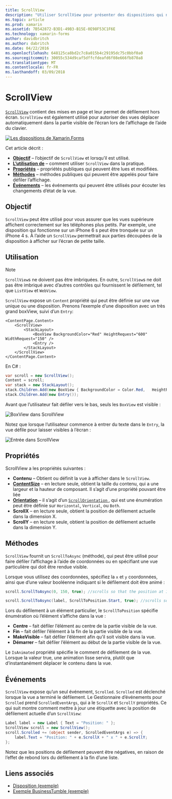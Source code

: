 ```yaml
---
title: ScrollView
description: "Utiliser ScrollView pour présenter des dispositions qui ne peut pas tenir sur un seul écran et le contenu libérer de l’espace pour le clavier."
ms.topic: article
ms.prod: xamarin
ms.assetid: 7B542872-B3D1-49B3-B15E-0E98F53C1F6E
ms.technology: xamarin-forms
author: davidbritch
ms.author: dabritch
ms.date: 04/22/2016
ms.openlocfilehash: 648125ca8bd2c7c8a015b4c29195dc75c0bbf0a0
ms.sourcegitcommit: 30055c534d9caf5dffcfdeafd6f08e666fb870a8
ms.translationtype: MT
ms.contentlocale: fr-FR
ms.lasthandoff: 03/09/2018
---
```

# <a name="scrollview"></a>ScrollView

[`ScrollView`](https://developer.xamarin.com/api/type/Xamarin.Forms.ScrollView/) contient des mises en page et leur permet de défilement hors écran. `ScrollView` est également utilisé pour autoriser des vues déplacer automatiquement dans la partie visible de l’écran lors de l’affichage de l’aide du clavier.

[![](scroll-view-images/layouts-sml.png "Les dispositions de Xamarin.Forms")](scroll-view-images/layouts.png#lightbox "Xamarin.Forms dispositions")

Cet article décrit :

- **[Objectif](#Purpose)**  &ndash; l’objectif de `ScrollView` et lorsqu’il est utilisé.
- **[L’utilisation de](#Usage)**  &ndash; comment utiliser `ScrollView` dans la pratique.
- **[Propriétés](#Properties)**  &ndash; propriétés publiques qui peuvent être lues et modifiées.
- **[Méthodes](#Methods)**  &ndash; méthodes publiques qui peuvent être appelés pour faire défiler l’affichage.
- **[Événements](#Events)**  &ndash; les événements qui peuvent être utilisés pour écouter les changements d’état de la vue.

## <a name="purpose"></a>Objectif

`ScrollView` peut être utilisé pour vous assurer que les vues supérieure affichent correctement sur les téléphones plus petits. Par exemple, une disposition qui fonctionne sur un iPhone 6 s peut être tronquée sur un iPhone 4 s. À l’aide un `ScrollView` permettrait aux parties découpées de la disposition à afficher sur l’écran de petite taille.

## <a name="usage"></a>Utilisation

> [!NOTE]
> `ScrollView`s ne doivent pas être imbriquées. En outre, `ScrollView`s ne doit pas être imbriqué avec d’autres contrôles qui fournissent le défilement, tel que `ListView` et `WebView`.

`ScrollView` expose un `Content` propriété qui peut être définie sur une vue unique ou une disposition. Prenons l’exemple d’une disposition avec un très grand boxView, suivi d’un `Entry`:

```xaml
<ContentPage.Content>
    <ScrollView>
        <StackLayout>
            <BoxView BackgroundColor="Red" HeightRequest="600" WidthRequest="150" />
            <Entry />
        </StackLayout>
    </ScrollView>
</ContentPage.Content>
```

En C# :

```csharp
var scroll = new ScrollView();
Content = scroll;
var stack = new StackLayout();
stack.Children.Add(new BoxView { BackgroundColor = Color.Red,   HeightRequest = 600, WidthRequest = 600 });
stack.Children.Add(new Entry());
```

Avant que l’utilisateur fait défiler vers le bas, seuls les `BoxView` est visible :

![](scroll-view-images/scroll-start.png "BoxView dans ScrollView")

Notez que lorsque l’utilisateur commence à entrer du texte dans le `Entry`, la vue défile pour laisser visibles à l’écran :

![](scroll-view-images/scroll-end.png "Entrée dans ScrollView")

## <a name="properties"></a>Propriétés

ScrollView a les propriétés suivantes :

- **Contenu** &ndash; Obtient ou définit la vue à afficher dans le `ScrollView`.
- **[ContentSize](https://developer.xamarin.com/api/type/Xamarin.Forms.Size/)**  &ndash; en lecture seule, obtient la taille du contenu, qui a une largeur et la hauteur de composant. Il s’agit d’une propriété pouvant être liée
- **[Orientation](https://developer.xamarin.com/api/type/Xamarin.Forms.ScrollOrientation/)**  &ndash; il s’agit d’un [ `ScrollOrientation` ](https://developer.xamarin.com/api/type/Xamarin.Forms.ScrollOrientation/), qui est une énumération peut être définie sur `Horizontal`, `Vertical`, ou `Both`.
- **ScrollX** &ndash; en lecture seule, obtient la position de défilement actuelle dans la dimension X.
- **ScrollY** &ndash; en lecture seule, obtient la position de défilement actuelle dans la dimension Y.

## <a name="methods"></a>Méthodes

`ScrollView` fournit un `ScrollToAsync` (méthode), qui peut être utilisé pour faire défiler l’affichage à l’aide de coordonnées ou en spécifiant une vue particulière qui doit être rendue visible.

Lorsque vous utilisez des coordonnées, spécifiez la `x` et `y` coordonnées, ainsi que d’une valeur booléenne indiquant si le défilement doit être animé :

```csharp
scroll.ScrollToAsync(0, 150, true); //scrolls so that the position at 150px from the top is visible

scroll.ScrollToAsync(label, ScrollToPosition.Start, true); //scrolls so that the label is at the start of the list
```

Lors du défilement à un élément particulier, le `ScrollToPosition` spécifie énumération où l’élément s’affiche dans la vue :

- **Centre** &ndash; fait défiler l’élément au centre de la partie visible de la vue.
- **Fin** &ndash; fait défiler l’élément à la fin de la partie visible de la vue.
- **MakeVisible** &ndash; fait défiler l’élément afin qu’il soit visible dans la vue.
- **Démarrer** &ndash; fait défiler l’élément au début de la partie visible de la vue.

Le `IsAnimated` propriété spécifie le comment de défilement de la vue. Lorsque la valeur true, une animation lisse servira, plutôt que d’instantanément déplacer le contenu dans la vue.

## <a name="events"></a>Événements

`ScrollView` expose qu’un seul événement, `Scrolled`. `Scrolled` est déclenché lorsque la vue a terminé le défilement. Le Gestionnaire d’événements pour `Scrolled` prend `ScrolledEventArgs`, qui a le `ScrollX` et `ScrollY` propriétés. Ce qui suit montre comment mettre à jour une étiquette avec la position de défilement actuelle d’un `ScrollView`:

```csharp
Label label = new Label { Text = "Position: " };
ScrollView scroll = new ScrollView();
scroll.Scrolled += (object sender, ScrolledEventArgs e) => {
    label.Text = "Position: " + e.ScrollX + " x " + e.ScrollY;
};
```

Notez que les positions de défilement peuvent être négatives, en raison de l’effet de rebond lors du défilement à la fin d’une liste.


## <a name="related-links"></a>Liens associés

- [Disposition (exemple)](https://developer.xamarin.com/samples/xamarin-forms/UserInterface/Layout/)
- [Exemple BusinessTumble (exemple)](https://developer.xamarin.com/samples/xamarin-forms/UserInterface/BusinessTumble/)
